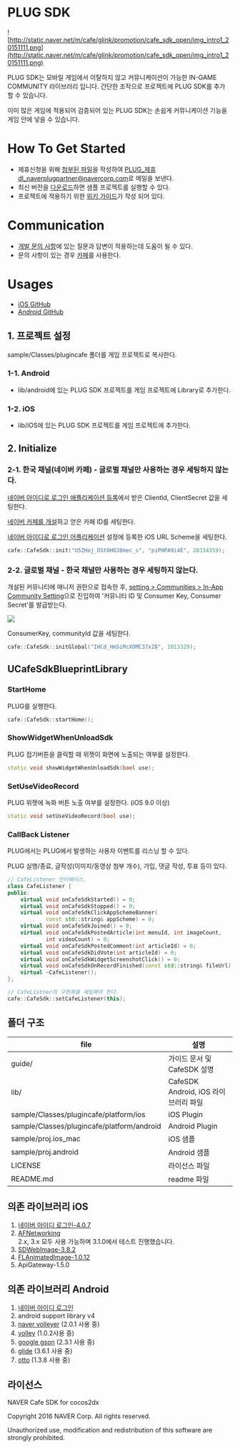# PLUG SDK

![http://static.naver.net/m/cafe/glink/promotion/cafe_sdk_open/img_intro1_20151111.png](http://static.naver.net/m/cafe/glink/promotion/cafe_sdk_open/img_intro1_20151111.png)

PLUG SDK는 모바일 게임에서 이탈하지 않고 커뮤니케이션이 가능한 IN-GAME COMMUNITY 라이브러리 입니다. 간단한 조작으로 프로젝트에 PLUG SDK를 추가 할 수 있습니다.

이미 많은 게임에 적용되어 검증되어 있는 PLUG SDK는 손쉽게 커뮤니케이션 기능을 게임 안에 넣을 수 있습니다.

# How To Get Started
- 제휴신청을 위해 [첨부된 파일](https://github.com/naver/cafe-sdk-android/raw/master/guide/alliance/%EB%84%A4%EC%9D%B4%EB%B2%84%EC%B9%B4%ED%8E%98SDK_%EC%A0%9C%ED%9C%B4%EC%96%91%EC%8B%9D_%EA%B2%8C%EC%9E%84%EC%82%AC%EB%AA%85_%EA%B2%8C%EC%9E%84%EB%AA%85_ver.2.0.0.xlsx)을 작성하여
[PLUG_제휴 dl_naverplugpartner@navercorp.com](dl_naverplugpartner@navercorp.com)로 메일을 보낸다.
- 최신 버전을 [다운로드](https://github.com/naver/cafe-sdk-ios/archive/master.zip)하면 샘플 프로젝트를 실행할 수 있다.
- 프로젝트에 적용하기 위한 [위키 가이드](https://www.gitbook.com/book/plug/plug-sdk-ios/details)가 작성 되어 있다.

# Communication
- [개발 문의 사항](http://cafe.naver.com/ArticleList.nhn?search.clubid=28285034&search.menuid=13&search.boardtype=L)에 있는 질문과 답변이 적용하는데 도움이 될 수 있다.
- 문의 사항이 있는 경우 [카페](http://cafe.naver.com/navercafesdk)를 사용한다.

# Usages
- [iOS GitHub](https://github.com/naver/cafe-sdk-ios)
- [Android GitHub](https://github.com/naver/cafe-sdk-android)

## 1. 프로젝트 설정
sample/Classes/plugincafe 폴더를 게임 프로젝트로 복사한다.

### 1-1. Android
- lib/android에 있는 PLUG SDK 프로젝트를 게임 프로젝트에 Library로 추가한다.

### 1-2. iOS
- lib/iOS에 있는 PLUG SDK 프로젝트를 게임 프로젝트에 추가한다.

## 2. Initialize
### 2-1. 한국 채널(네이버 카페) - 글로벌 채널만 사용하는 경우 세팅하지 않는다.

[네이버 아이디로 로그인 애플리케이션 등록](https://developers.naver.com/apps/#/register?api=nvlogin)에서 받은 ClientId, ClientSecret 값을 세팅한다.

[네이버 카페를 개설](http://section.cafe.naver.com/)하고 얻은 카페 ID를 세팅한다.

[네이버 아이디로 로그인 어플리케이션](https://developers.naver.com/apps/#/myapps) 설정에 등록한 iOS URL Scheme을 세팅한다.

```cpp
cafe::CafeSdk::init("U5ZHoj_OStOHOJ8mec_s", "piPHPA9i4E", 28334359);
```



### 2-2. 글로벌 채널 - 한국 채널만 사용하는 경우 세팅하지 않는다.

개설된 커뮤니티에 매니저 권한으로 접속한 후, [setting > Communities > In-App Community Setting](http://g.cafe.naver.com/plugsample/manage/consumer)으로 진입하여 '커뮤니티 ID 및 Consumer Key, Consumer Secret'를 발급받는다.

![](https://plug.gitbooks.io/plug-sdk-android/content/assets/wiki-plug-setting.png)


ConsumerKey, communityId 값을 세팅한다.

```cpp
cafe::CafeSdk::initGlobal("IHCd_HmSiMcXOMC37xZ8", 1013329);
```

## UCafeSdkBlueprintLibrary

### StartHome
PLUG를 실행한다.

```cpp
cafe::CafeSdk::startHome();
```

### ShowWidgetWhenUnloadSdk

PLUG 접기버튼을 클릭할 때 위젯이 화면에 노출되는 여부를 설정한다.

```cpp
static void showWidgetWhenUnloadSdk(bool use);
```

### SetUseVideoRecord

PLUG 위젯에 녹화 버튼 노출 여부를 설정한다. (iOS 9.0 이상)


```cpp
static void setUseVideoRecord(bool use);
```

### CallBack Listener
PLUG에서는 PLUG에서 발생하는 사용자 이벤트를 리스닝 할 수 있다.

PLUG 실행/종료, 글작성(이미지/동영상 첨부 개수), 가입, 댓글 작성, 투표 등이 있다.

```cpp
// CafeListener 인터페이스.
class CafeListener {
public:
    virtual void onCafeSdkStarted() = 0;
    virtual void onCafeSdkStopped() = 0;
    virtual void onCafeSdkClickAppSchemeBanner(
            const std::string& appScheme) = 0;
    virtual void onCafeSdkJoined() = 0;
    virtual void onCafeSdkPostedArticle(int menuId, int imageCount,
            int videoCount) = 0;
    virtual void onCafeSdkPostedComment(int articleId) = 0;
    virtual void onCafeSdkDidVote(int articleId) = 0;
    virtual void onCafeSdkWidgetScreenshotClick() = 0;
    virtual void onCafeSdkOnRecordFinished(const std::string& fileUrl) = 0;
    virtual ~CafeListener();
};

// CafeListner의 구현체를 세팅해야 한다.
cafe::CafeSdk::setCafeListener(this);
```

폴더 구조
-------------

file | 설명
---	| ---
guide/ | 가이드 문서 및 CafeSDK 설명
lib/ | CafeSDK Android, iOS 라이브러리 파일
sample/Classes/plugincafe/platform/ios | iOS Plugin
sample/Classes/plugincafe/platform/android | Android Plugin
sample/proj.ios_mac		| iOS 샘플
sample/proj.android		| Android 샘플
LICENSE | 라이선스 파일
README.md | readme 파일


의존 라이브러리 iOS
-------------

1. [네이버 아이디 로그인-4.0.7](https://nid.naver.com/devcenter/docs.nhn?menu=IOS)
2. [AFNetworking](https://github.com/AFNetworking/AFNetworking)
<br>2.x, 3.x 모두 사용 가능하며 3.1.0에서 테스트 진행했습니다.
3. [SDWebImage-3.8.2](https://github.com/rs/SDWebImage)
4. [FLAnimatedImage-1.0.12](https://github.com/Flipboard/FLAnimatedImage)
5. ApiGateway-1.5.0

의존 라이브러리 Android
-------------

1. [네이버 아이디 로그인](https://nid.naver.com/devcenter/docs.nhn?menu=Android)
2. android support library v4
3. [naver volleyer](http://mvnrepository.com/artifact/com.navercorp.volleyextensions/volleyer)   (2.0.1 사용 중)
4. [volley](http://mvnrepository.com/artifact/com.mcxiaoke.volley/library/) (1.0.2사용 중)
5. [google gson](http://mvnrepository.com/artifact/com.google.code.gson/gson)  (2.3.1 사용 중)
6. [glide](http://mvnrepository.com/artifact/com.github.bumptech.glide/glide)  (3.6.1 사용 중)
7. [otto](http://mvnrepository.com/artifact/com.squareup/otto)  (1.3.8 사용 중)

라이선스
-------------
NAVER Cafe SDK for cocos2dx

Copyright 2016 NAVER Corp.
All rights reserved.

Unauthorized use, modification and redistribution of this software are strongly prohibited.
